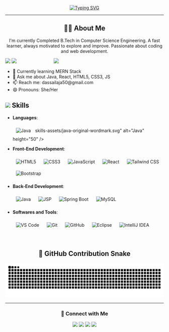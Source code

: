 <p align="center">
  <a href="https://git.io/typing-svg">
    <img src="https://readme-typing-svg.demolab.com?font=Georgia&weight=800&pause=1000&size=33&color=FE64D9&width=500&lines=Hi+%2C+I'm+Sailaja+%F0%9F%91%8B;Front-End+Web+Developer;Back-End+Developer;Fast+Learner+%26+Self+Motivated" alt="Typing SVG">
  </a>
</p>

---

<h2 align="center">👩‍💻 About Me</h2>
<p align="center">
I'm currently Completed B.Tech in Computer Science Engineering. A fast learner, always motivated to explore and improve. Passionate about coding and web development.
</p>

<p align="right">
  <img align="right" src="https://user-images.githubusercontent.com/125878564/258871853-20e24ac8-354d-4ec0-8f25-ef158aec9420.gif" width="350" />
</p>

<p>
  <img src="https://img.shields.io/badge/Focus-Fullstack%20Development-blueviolet" />
  <img src="https://img.shields.io/badge/Languages-English%2C%20Hindi%2C%20Odia%2C%20Bengali-ff69b4" />
</p>

<ul>
  <li>🌱 Currently learning MERN Stack</li>
  <li>💬 Ask me about Java, React, HTML5, CSS3, JS</li>
  <li>📫 Reach me: dassailaja50@gmail.com</li>
  <li>😄 Pronouns: She/Her</li>
</ul>

<h2 id="-skills"><img src="https://media2.giphy.com/media/QssGEmpkyEOhBCb7e1/giphy.gif?cid=ecf05e47a0n3gi1bfqntqmob8g9aid1oyj2wr3ds3mg700bl&amp;rid=giphy.gif" width="25"><b> Skills</b></h2>
<p align="center">
</p><ul>
<li>
<p><strong>Languages</strong>:</p>
<img style="margin: 10px" src="https://profilinator.rishav.dev/skills-assets/java-original-wordmark.svg" alt="Java" height="50" />
skills-assets/java-original-wordmark.svg" alt="Java" height="50" />

</li>
<!-- Frontend Development -->
<li>
  <p><strong>Front-End Development</strong>:</p>
  <img style="margin: 10px" src="https://profilinator.rishav.dev/skills-assets/html5-original-wordmark.svg" alt="HTML5" height="50" />
  <img style="margin: 10px" src="https://profilinator.rishav.dev/skills-assets/css3-original-wordmark.svg" alt="CSS3" height="50" />
  <img style="margin: 10px" src="https://profilinator.rishav.dev/skills-assets/javascript-original.svg" alt="JavaScript" height="50" />
  <img style="margin: 10px" src="https://profilinator.rishav.dev/skills-assets/react-original-wordmark.svg" alt="React" height="50" />
  <img style="margin: 10px" src="https://profilinator.rishav.dev/skills-assets/tailwindcss.svg" alt="Tailwind CSS" height="50" />
  <img style="margin: 10px" src="https://profilinator.rishav.dev/skills-assets/bootstrap-plain.svg" alt="Bootstrap" height="50" />
</li>
<!-- Backend Development -->
<li>
  <p><strong>Back-End Development</strong>:</p>
  <img style="margin: 10px" src="https://profilinator.rishav.dev/skills-assets/java-original-wordmark.svg" alt="Java" height="50" />
  <img style="margin: 10px" src="https://img.icons8.com/ios-filled/50/000000/source-code.png" alt="JSP" height="50" />
  <img style="margin: 10px" src="https://profilinator.rishav.dev/skills-assets/springio-icon.svg" alt="Spring Boot" height="50" />
  <img style="margin: 10px" src="https://profilinator.rishav.dev/skills-assets/mysql-original-wordmark.svg" alt="MySQL" height="50" />
</li>
<!-- Software & Tools -->
<li>
  <p><strong>Softwares and Tools</strong>:</p>
  <img style="margin: 10px" src="https://img.icons8.com/color/48/visual-studio-code-2019.png" alt="VS Code" height="40" />
  <img style="margin: 10px" src="https://img.icons8.com/color/48/git.png" alt="Git" height="40" />
  <img style="margin: 10px" src="https://img.icons8.com/ios-glyphs/50/000000/github.png" alt="GitHub" height="40" />
<img style="margin: 10px" src="https://img.icons8.com/color/48/eclipse.png" alt="Eclipse" height="40" />
  <img style="margin: 10px" src="https://img.icons8.com/color/48/intellij-idea.png" alt="IntelliJ IDEA" height="40" />
 
</li>

</ul>
<br>




<h2 align="center">🐍 GitHub Contribution Snake</h2>

<p align="center">
  <picture>
    <source media="(prefers-color-scheme: dark)" srcset="https://raw.githubusercontent.com/SailajaDas/SailajaDas/output/github-snake-dark.svg" />
    <source media="(prefers-color-scheme: light)" srcset="https://raw.githubusercontent.com/SailajaDas/SailajaDas/output/github-snake.svg" />
    <img alt="GitHub Snake" src="https://raw.githubusercontent.com/SailajaDas/SailajaDas/output/github-snake.svg" />
  </picture>
</p>

---

<h3 align="center">🤝 Connect with Me</h3>

<p align="center">
  <a href="https://www.linkedin.com/in/sailaja-das--/" target="_blank"><img src="https://img.icons8.com/bubbles/100/000000/linkedin.png" /></a>
  <a href="https://github.com/SailajaDas" target="_blank"><img src="https://img.icons8.com/bubbles/100/000000/github.png" /></a>
  <a href="https://instagram.com/_faith_charles" target="_blank"><img src="https://img.icons8.com/bubbles/100/000000/instagram.png" /></a>
  <a href="mailto:dassailaja50@gmail.com" target="_top"><img src="https://img.icons8.com/bubbles/100/000000/apple-mail.png" /></a>
</p>

